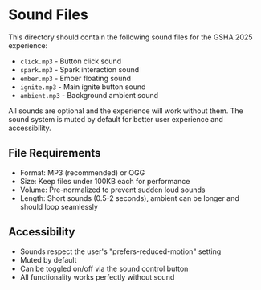 # Sound Files

This directory should contain the following sound files for the GSHA 2025 experience:

- `click.mp3` - Button click sound
- `spark.mp3` - Spark interaction sound
- `ember.mp3` - Ember floating sound
- `ignite.mp3` - Main ignite button sound
- `ambient.mp3` - Background ambient sound

All sounds are optional and the experience will work without them. The sound system is muted by default for better user experience and accessibility.

## File Requirements

- Format: MP3 (recommended) or OGG
- Size: Keep files under 100KB each for performance
- Volume: Pre-normalized to prevent sudden loud sounds
- Length: Short sounds (0.5-2 seconds), ambient can be longer and should loop seamlessly

## Accessibility

- Sounds respect the user's "prefers-reduced-motion" setting
- Muted by default
- Can be toggled on/off via the sound control button
- All functionality works perfectly without sound
